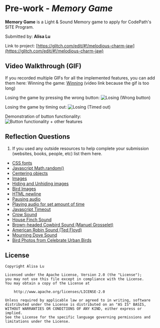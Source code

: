 # Pre-work - *Memory Game*

**Memory Game** is a Light & Sound Memory game to apply for CodePath's SITE Program. 

Submitted by: **Alisa Lu**

Link to project: [https://glitch.com/edit/#!/melodious-charm-jaw](https://glitch.com/edit/#!/melodious-charm-jaw)

## Video Walkthrough (GIF)

If you recorded multiple GIFs for all the implemented features, you can add them here:
Winning the game: [Winning](https://recordit.co/HE8HETqJfW) (video link because the gif is too long)

Losing the game by pressing the wrong button:
![Losing (Wrong button)](http://g.recordit.co/7oInkco7ec.gif)

Losing the game by timing out:
![Losing (Timed out)](http://g.recordit.co/weSTzVbPcL.gif)

Demonstration of button functionality:
![Button functionality + other features](http://g.recordit.co/biQO8i1dq2.gif)

## Reflection Questions
1. If you used any outside resources to help complete your submission (websites, books, people, etc) list them here. 
- [CSS fonts](https://www.w3schools.com/Css/css_font.asp)
- [Javascript Math.random()](https://www.w3schools.com/jsref/jsref_random.asp)
- [Centering objects](https://www.freecodecamp.org/news/how-to-center-anything-with-css-align-a-div-text-and-more/)
- [Images](https://www.w3schools.com/tags/tag_img.asp)
- [Hiding and Unhiding images](https://developer.mozilla.org/en-US/docs/Web/CSS/display)
- [Bird Images](http://celebrateurbanbirds.org/)
- [HTML newline](https://www.delftstack.com/howto/html/html-new-line/)
- [Pausing audio](https://www.w3schools.com/jsref/met_audio_pause.asp)
- [Playing audio for set amount of time](https://stackoverflow.com/questions/64145436/playing-audio-for-a-specific-time-in-javascript)
- [Javascript Timeout](https://www.freecodecamp.org/news/javascript-settimeout-how-to-set-a-timer-in-javascript-or-sleep-for-n-seconds/)
- [Crow Sound](https://soundbible.com/1486-Black-Crows-Cawing.html)
- [House Finch Sound](https://soundbible.com/354-House-Finch.html)
- [Brown-headed Cowbird Sound (Manuel Grosselet)](https://xeno-canto.org/species/Molothrus-ater)
- [American Robin Sound (Ted Floyd)](https://xeno-canto.org/species/Turdus-migratorius)
- [Mourning Dove Sound](https://www.freesoundslibrary.com/mourning-dove-sound-effect/)
- [Bird Photos from Celebrate Urban Birds](https://celebrateurbanbirds.org/learn/birds/fs/us/)


## License

    Copyright Alisa Lu

    Licensed under the Apache License, Version 2.0 (the "License");
    you may not use this file except in compliance with the License.
    You may obtain a copy of the License at

        http://www.apache.org/licenses/LICENSE-2.0

    Unless required by applicable law or agreed to in writing, software
    distributed under the License is distributed on an "AS IS" BASIS,
    WITHOUT WARRANTIES OR CONDITIONS OF ANY KIND, either express or implied.
    See the License for the specific language governing permissions and
    limitations under the License.
